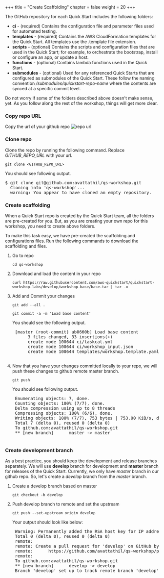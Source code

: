 +++
title = "Create Scaffolding"
chapter = false
weight = 20
+++

The GitHub repository for each Quick Start includes the following folders:

- **ci** - (required) Contains the configuration file and parameter files used for automated testing.
- **templates** - (required) Contains the AWS CloudFormation templates for the Quick Start. All templates use the .template file extension.
- **scripts** - (optional) Contains the scripts and configuration files that are used in the Quick Start; for example, to orchestrate the bootstrap, install or configure an app, or update a host.
- **functions** - (optional) Contains lambda functions used in the Quick Start.
- **submodules** - (optional) Used for any referenced Quick Starts that are configured as submodules of the Quick Start. These follow the naming convention _/submodules/quickstart-repo-name_ where the contents are synced at a specific commit level.

Do not worry if some of the folders described above doesn't make sense, yet. As you follow along the rest of the workshop, things will get more clear.

### Copy repo URL

Copy the url of your github repo
![repo url](/images/copy-qs-workshop-path.png)

### Clone repo

Clone the repo by running the following command. Replace *GITHUB_REPO_URL* with your url.

`git clone <GITHUB_REPO_URL>`

You should see following output.
<pre>
$ git clone git@github.com:avattathil/qs-workshop.git
  Cloning into 'qs-workshop'...
  warning: You appear to have cloned an empty repository.
</pre>

### Create scaffolding
When a Quick Start repo is created by the Quick Start team, all the folders are pre-created for you. But, as you are creating your own repo for this workshop, you need to create above folders.

To make this task easy, we have pre-created the scaffolding and configurations files. Run the following commands to download the scaffolding and files.

1. Go to repo

 	`cd qs-workshop`

2. Download and load the content in your repo

	```
	curl https://raw.githubusercontent.com/aws-quickstart/quickstart-workshop-labs/develop/workshop-base/base.tar | tar -x
	```

3. Add and Commit your changes

	`git add --all .`

	`git commit -a -m 'Load base content'`
	
	You should see the following output.
	
	<pre>
	[master (root-commit) ab0660b] Load base content
	 	 3 files changed, 33 insertions(+)
		 create mode 100644 ci/taskcat.yml
		 create mode 100644 ci/workshop_input.json
		 create mode 100644 templates/workshop.template.yaml
	</pre>

4. Now that you have your changes committed locally to your repo, we will push these changes to github remote master branch.

	`git push`
	
	You should see following output.
	
	<pre>
	Enumerating objects: 7, done.
	Counting objects: 100% (7/7), done.
	Delta compression using up to 8 threads
	Compressing objects: 100% (6/6), done.
	Writing objects: 100% (7/7), 753 bytes | 753.00 KiB/s, done.
	Total 7 (delta 0), reused 0 (delta 0)
	To github.com:avattathil/qs-workshop.git
	** [new branch]      master -> master
	</pre>

### Create development branch

As a best practice, you should keep the development and release branches separately. We will use **develop** branch for development and **master** branch for releases of the Quick Start. Currently, we only have _master_ branch in our github repo. So, let's create a _develop_ branch from the _master_ branch.

1. Create a develop branch based on master

	`git checkout -b develop`

2. Push develop branch to remote and set the upstream

	`git push --set-upstream origin develop`
	
	Your  output should look like below:

	<pre>
	Warning: Permanently added the RSA host key for IP address '192.30.253.113' to the list of known hosts.
	Total 0 (delta 0), reused 0 (delta 0)
	remote:
	remote: Create a pull request for 'develop' on GitHub by visiting:
	remote:      https://github.com/avattathil/qs-workshop/pull/new/develop
	remote:
	To github.com:avattathil/qs-workshop.git
	** [new branch]      develop -> develop
	Branch 'develop' set up to track remote branch 'develop' from 'origin'.
	</pre>


